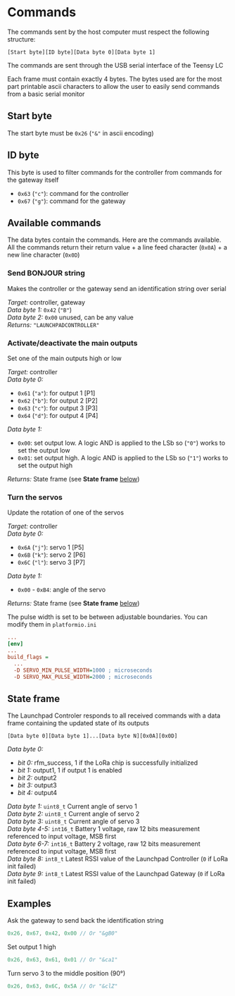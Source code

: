 # Commands

The commands sent by the host computer must respect the following structure:

```
[Start byte][ID byte][Data byte 0][Data byte 1]
```

The commands are sent through the USB serial interface of the Teensy LC

Each frame must contain exactly 4 bytes. The bytes used are for the most part printable ascii characters to allow the user to easily send commands from a basic serial monitor

## Start byte

The start byte must be `0x26` (`"&"` in ascii encoding)

## ID byte

This byte is used to filter commands for the controller from commands for the gateway itself

- `0x63` (`"c"`): command for the controller
- `0x67` (`"g"`): command for the gateway

## Available commands

The data bytes contain the commands. Here are the commands available. All the commands return their return value + a line feed character (`0x0A`) + a new line character (`0x0D`)

### Send BONJOUR string

Makes the controller or the gateway send an identification string over serial

*Target:* controller, gateway<br>
*Data byte 1:* `0x42` (`"B"`)<br>
*Data byte 2:* `0x00` unused, can be any value<br>
*Returns:* `"LAUNCHPADCONTROLLER"`

### Activate/deactivate the main outputs

Set one of the main outputs high or low

*Target:* controller<br>
*Data byte 0:*
- `0x61` (`"a"`): for output 1 [P1]
- `0x62` (`"b"`): for output 2 [P2]
- `0x63` (`"c"`): for output 3 [P3]
- `0x64` (`"d"`): for output 4 [P4]

*Data byte 1:*
- `0x00`: set output low. A logic AND is applied to the LSb so (`"0"`) works to set the output low
- `0x01`: set output high. A logic AND is applied to the LSb so (`"1"`) works to set the output high

*Returns:* State frame (see **State frame** [below](#state-frame))

### Turn the servos

Update the rotation of one of the servos

*Target:* controller<br>
*Data byte 0:*
- `0x6A` (`"j"`): servo 1 [P5]
- `0x6B` (`"k"`): servo 2 [P6]
- `0x6C` (`"l"`): servo 3 [P7]

*Data byte 1:*
- `0x00` - `0xB4`: angle of the servo

*Returns:* State frame (see **State frame** [below](#state-frame))

The pulse width is set to be between adjustable boundaries. You can modify them in `platformio.ini`

```ini
...
[env]
...
build_flags = 
  ...
  -D SERVO_MIN_PULSE_WIDTH=1000 ; microseconds
  -D SERVO_MAX_PULSE_WIDTH=2000 ; microseconds
```

## State frame

The Launchpad Controler responds to all received commands with a data frame containing the updated state of its outputs

```
[Data byte 0][Data byte 1]...[Data byte N][0x0A][0x0D]
```

*Data byte 0:*
- *bit 0:* rfm_success, 1 if the LoRa chip is successfully initialized
- *bit 1:* output1, 1 if output 1 is enabled
- *bit 2:* output2
- *bit 3:* output3
- *bit 4:* output4

*Data byte 1:* `uint8_t` Current angle of servo 1<br>
*Data byte 2:* `uint8_t` Current angle of servo 2<br>
*Data byte 3:* `uint8_t` Current angle of servo 3<br>
*Data byte 4-5:* `int16_t` Battery 1 voltage, raw 12 bits measurement referenced to input voltage, MSB first<br>
*Data byte 6-7:* `int16_t` Battery 2 voltage, raw 12 bits measurement referenced to input voltage, MSB first<br>
*Data byte 8:* `int8_t` Latest RSSI value of the Launchpad Controller (`0` if LoRa init failed)<br>
*Data byte 9:* `int8_t` Latest RSSI value of the Launchpad Gateway (`0` if LoRa init failed)

## Examples

Ask the gateway to send back the identification string

```cpp
0x26, 0x67, 0x42, 0x00 // Or "&gB0"
```

Set output 1 high

```cpp
0x26, 0x63, 0x61, 0x01 // Or "&ca1"
```

Turn servo 3 to the middle position (90°)

```cpp
0x26, 0x63, 0x6C, 0x5A // Or "&clZ"
```
